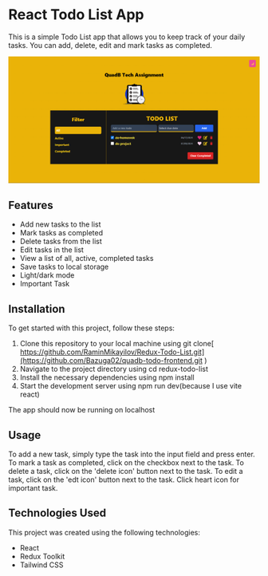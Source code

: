 # React Todo List App

This is a simple Todo List app that allows you to keep track of your daily tasks. You can add, delete, edit and mark tasks as completed.

![Screenshot](src/assets/images/screenshot.png)


## Features

- Add new tasks to the list
- Mark tasks as completed
- Delete tasks from the list
- Edit tasks in the list
- View a list of all, active, completed tasks
- Save tasks to local storage
- Light/dark mode
- Important Task

## Installation

To get started with this project, follow these steps:

1. Clone this repository to your local machine using git clone[ https://github.com/RaminMikayilov/Redux-Todo-List.git](https://github.com/Bazuga02/quadb-todo-frontend.git )
2. Navigate to the project directory using cd redux-todo-list
3. Install the necessary dependencies using npm install
4. Start the development server using npm run dev(because I use vite react)

The app should now be running on localhost

## Usage

To add a new task, simply type the task into the input field and press enter. To mark a task as completed, click on the checkbox next to the task. To delete a task, click on the 'delete icon' button next to the task. 
To edit a task, click on the 'edt icon' button next to the task. Click heart icon for important task.

## Technologies Used

This project was created using the following technologies:

- React
- Redux Toolkit
- Tailwind CSS




